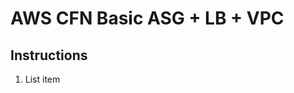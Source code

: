 AWS CFN Basic ASG + LB + VPC
=========================



Instructions
---------------

 1. List item

<!--stackedit_data:
eyJoaXN0b3J5IjpbLTE3NzUwNDE3MDBdfQ==
-->